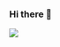 ### Hi there 👋

<a href="https://github.com/jalpendesai">
  <img align="center" src="https://github-readme-stats-git-master-jalpendesais-projects.vercel.app/api?username=jalpendesai&show_icons=true&theme=tokyonight&count_private=true&hide=stars,contribs" />
</a>

<!--
</br>
<a href="https://profile-summary-for-github.com/user/jalpendesai" target="_blank">Jalpen's detailed profile chart</a>

Here are some ideas to get you started:

- 🔭 I’m currently working on ...
- 🌱 I’m currently learning ...
- 👯 I’m looking to collaborate on ...
- 🤔 I’m looking for help with ...
- 💬 Ask me about ...
- 📫 How to reach me: ...
- 😄 Pronouns: ...
- ⚡ Fun fact: ...
-->
